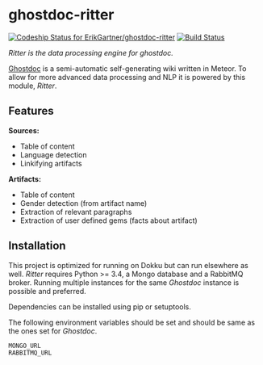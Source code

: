 # ghostdoc-ritter

[ ![Codeship Status for ErikGartner/ghostdoc-ritter](https://codeship.com/projects/cb42cc20-c549-0133-1964-4e8753dd3f97/status?branch=master)](https://codeship.com/projects/138525) [![Build Status](https://travis-ci.org/ErikGartner/ghostdoc-ritter.svg?branch=master)](https://travis-ci.org/ErikGartner/ghostdoc-ritter)

*Ritter is the data processing engine for ghostdoc.*

[Ghostdoc](https://github.com/ErikGartner/ghostdoc) is a semi-automatic self-generating wiki written in Meteor. To allow for more advanced data processing and NLP it is powered by this module, *Ritter*.

## Features

**Sources:**
- Table of content
- Language detection
- Linkifying artifacts

**Artifacts:**
- Table of content
- Gender detection (from artifact name)
- Extraction of relevant paragraphs
- Extraction of user defined  gems (facts about artifact)

## Installation
This project is optimized for running on Dokku but can run elsewhere as well. *Ritter* requires Python >= 3.4, a Mongo database and a RabbitMQ broker. Running multiple instances for the same *Ghostdoc* instance is possible and preferred.

Dependencies can be installed using pip or setuptools.

The following environment variables should be set and should be same as the ones set for *Ghostdoc*.
```
MONGO_URL
RABBITMQ_URL
```
